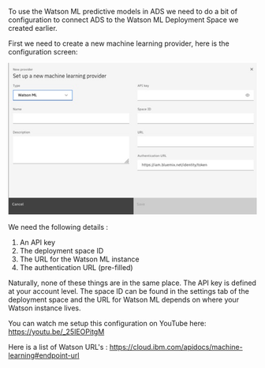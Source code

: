 To use the Watson ML predictive models in ADS we need to do a bit of configuration to 
connect ADS to the Watson ML Deployment Space we created earlier.

First we need to create a new machine learning provider, here is the configuration screen:

![](images/ml_config.jpg) 

We need the following details :
1. An API key
2. The deployment space ID
3. The URL for the Watson ML instance
4. The authentication URL (pre-filled)

Naturally, none of these things are in the same place. The API key is defined at your 
account level. The space ID can be found in the settings tab of the deployment space and the 
URL for Watson ML depends on where your Watson instance lives.

You can watch me setup this configuration on YouTube here: https://youtu.be/_25IEOPitgM




Here is a list of Watson URL's : https://cloud.ibm.com/apidocs/machine-learning#endpoint-url 

